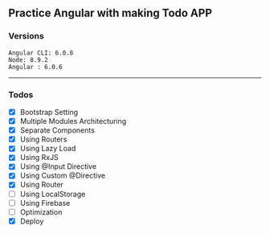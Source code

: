 ## Practice Angular with making Todo APP

### Versions

```
Angular CLI: 6.0.8
Node: 8.9.2
Angular : 6.0.6
```

<hr>

### Todos

- [x] Bootstrap Setting
- [x] Multiple Modules Architecturing
- [x] Separate Components
- [x] Using Routers
- [x] Using Lazy Load
- [x] Using RxJS
- [x] Using @Input Directive
- [x] Using Custom @Directive
- [x] Using Router
- [ ] Using LocalStorage
- [ ] Using Firebase
- [ ] Optimization
- [x] Deploy
